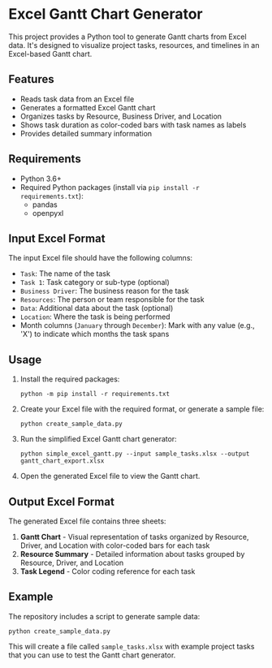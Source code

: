 # Excel Gantt Chart Generator

This project provides a Python tool to generate Gantt charts from Excel data. It's designed to visualize project tasks, resources, and timelines in an Excel-based Gantt chart.

## Features

- Reads task data from an Excel file
- Generates a formatted Excel Gantt chart
- Organizes tasks by Resource, Business Driver, and Location
- Shows task duration as color-coded bars with task names as labels
- Provides detailed summary information

## Requirements

- Python 3.6+
- Required Python packages (install via `pip install -r requirements.txt`):
  - pandas
  - openpyxl

## Input Excel Format

The input Excel file should have the following columns:
- `Task`: The name of the task
- `Task 1`: Task category or sub-type (optional)
- `Business Driver`: The business reason for the task
- `Resources`: The person or team responsible for the task
- `Data`: Additional data about the task (optional)
- `Location`: Where the task is being performed
- Month columns (`January` through `December`): Mark with any value (e.g., 'X') to indicate which months the task spans

## Usage

1. Install the required packages:
   ```
   python -m pip install -r requirements.txt
   ```

2. Create your Excel file with the required format, or generate a sample file:
   ```
   python create_sample_data.py
   ```

3. Run the simplified Excel Gantt chart generator:
   ```
   python simple_excel_gantt.py --input sample_tasks.xlsx --output gantt_chart_export.xlsx
   ```

4. Open the generated Excel file to view the Gantt chart.

## Output Excel Format

The generated Excel file contains three sheets:

1. **Gantt Chart** - Visual representation of tasks organized by Resource, Driver, and Location with color-coded bars for each task
2. **Resource Summary** - Detailed information about tasks grouped by Resource, Driver, and Location
3. **Task Legend** - Color coding reference for each task

## Example

The repository includes a script to generate sample data:

```
python create_sample_data.py
```

This will create a file called `sample_tasks.xlsx` with example project tasks that you can use to test the Gantt chart generator.
